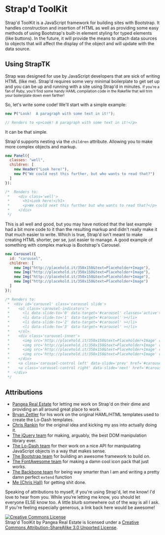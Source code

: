 # Strap'd ToolKit

Strap'd ToolKit is a JavaScript framework for building sites with Bootstrap.  It handles construction and insertion of HTML as well as providing some easy methods of using Bootstrap's built-in element styling for typed elements (like buttons).  In the future, it will provide the means to attach data sources to objects that will affect the display of the object and will update with the data source.

## Using StrapTK
Strap was designed for use by JavaScript developers that are sick of writing HTML (like me).  Strap'd requires some very minimal boilerplate to get set up and you can be up and running with a site using Strap'd in minutes.  <small>If you're a fan of Ruby, you'll find some handy HAML compilation code in the Rakefile that will trim your boilerplate down even farther!</small>

So, let's write some code!  We'll start with a simple example:
````javascript
new P("Look!  A paragraph with some text in it!");

// Renders to <p>Look! A paragraph with some text in it!</p>
````
It can be that simple.

Strap'd supports nesting via the ````children```` attribute.  Allowing you to make more complex objects and markup.
````javascript
new Panel({
  classes: "well",
  children: [
    new Header("Look here!"),
    new P("We could nest this further, but who wants to read that?")
  ]
});

/*  Renders to:
 *    <div class='well'>
 *      <h1>Look here!</h1>
 *      <p>We could next this further but who wants to read that?</p>
 *    </div>
 */
````

This is all well and good, but you may have noticed that the last example had a bit more code to it than the resulting markup and didn't really make it that much easier to write.  Which is true, Strap'd isn't meant to make creating HTML shorter, per se, just easier to manage.  A good example of something with complex markup is Bootstrap's Carousel.
````javascript
new Carousel({
  id: "carousel",
  children: [
    new Img("http://placehold.it/350x150&text=Placeholder+Image"),
    new Img("http://placehold.it/350x150&text=Placeholder+Image"),
    new Img("http://placehold.it/350x150&text=Placeholder+Image"),
    new Img("http://placehold.it/350x150&text=Placeholder+Image")
  ]
});

/* Renders to:
 *  <div id='carousel' class='carousel slide'>
 *    <ol class='carousel-indicators'>
 *      <li data-slide-to='0' data-target='#carousel' classes='active'></li>
 *      <li data-slide-to='1' data-target='#carousel' ></li>
 *      <li data-slide-to='2' data-target='#carousel' ></li>
 *      <li data-slide-to='3' data-target='#carousel' ></li>
 *    </ol>
 *    <div class='carousel-inner'>
 *      <img src='http://placehold.it/350x150&text=Placeholder+Image' class='item active' />
 *      <img src='http://placehold.it/350x150&text=Placeholder+Image' class='item' />
 *      <img src='http://placehold.it/350x150&text=Placeholder+Image' class='item' />
 *      <img src='http://placehold.it/350x150&text=Placeholder+Image' class='item' />
 *    </div>
 *    <a class='carousel-control left' data-slide='prev' href='#carousel'>&lsaquo;</a>
 *    <a class='carousel-control right' data-slide='next' href='#carousel'>&rsaquo;</a>
 *  </div>
 */
````

## Attributions
* [Pangea Real Estate](http://www.pangeare.com) for letting me work on Strap'd on their dime and providing an all around great place to work.
* [Bryan Zettler](https://github.com/BryIsAZombie) for his work on the original HAML/HTML templates used to create the Lo-Dash templates.
* [Chris Rankin](https://github.com/rankin) for the original idea and kicking my ass into actually doing it.
* [The jQuery team](http://jquery.com/) for making, arguably, the best DOM manipulation library ever.
* [The Lo-Dash team](http://lodash.com/) for their work on a nice API for manipulating JavaScript objects in a way that makes sense.
* [The Bootstrap team](http://twitter.github.com/bootstrap/index.html) for building an awesome framework to build on.
* [The FontAwesome team](https://github.com/FortAwesome/Font-Awesome) for making a damn cool icon pack that just works.
* [The Backbone team](http://backbonejs.org/) for being way smarter than I am and writing a pretty damn perfect <code>extend</code> function
* [Me (Chris Hall)](https://github.com/chall8908) for getting shit done.

Speaking of attributions to myself, if you're using Strap'd, let me know!  I'd love to hear from you.  While you're letting me know, you should let everyone ELSE know too.  A little blurb somewhere out of the way is all I ask.  If you're feeling especially generous, a link back here would be awesome!

<a rel="license" href="http://creativecommons.org/licenses/by-sa/3.0/deed.en_US"><img alt="Creative Commons License" style="border-width:0" src="http://i.creativecommons.org/l/by-sa/3.0/88x31.png" /></a><br /><span xmlns:dct="http://purl.org/dc/terms/" property="dct:title">Strap'd ToolKit</span> by <span xmlns:cc="http://creativecommons.org/ns#" property="cc:attributionName">Pangea Real Estate</span> is licensed under a <a rel="license" href="http://creativecommons.org/licenses/by-sa/3.0/deed.en_US">Creative Commons Attribution-ShareAlike 3.0 Unported License</a>.